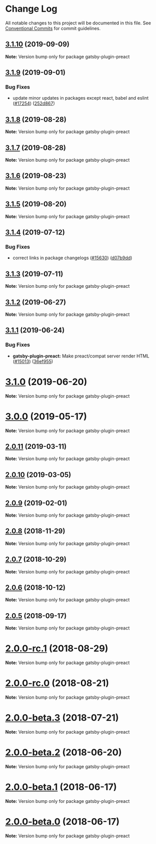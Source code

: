 # Change Log

All notable changes to this project will be documented in this file.
See [Conventional Commits](https://conventionalcommits.org) for commit guidelines.

## [3.1.10](https://github.com/gatsbyjs/gatsby/compare/gatsby-plugin-preact@3.1.9...gatsby-plugin-preact@3.1.10) (2019-09-09)

**Note:** Version bump only for package gatsby-plugin-preact

## [3.1.9](https://github.com/gatsbyjs/gatsby/compare/gatsby-plugin-preact@3.1.8...gatsby-plugin-preact@3.1.9) (2019-09-01)

### Bug Fixes

- update minor updates in packages except react, babel and eslint ([#17254](https://github.com/gatsbyjs/gatsby/issues/17254)) ([252d867](https://github.com/gatsbyjs/gatsby/commit/252d867))

## [3.1.8](https://github.com/gatsbyjs/gatsby/compare/gatsby-plugin-preact@3.1.7...gatsby-plugin-preact@3.1.8) (2019-08-28)

**Note:** Version bump only for package gatsby-plugin-preact

## [3.1.7](https://github.com/gatsbyjs/gatsby/compare/gatsby-plugin-preact@3.1.6...gatsby-plugin-preact@3.1.7) (2019-08-28)

**Note:** Version bump only for package gatsby-plugin-preact

## [3.1.6](https://github.com/gatsbyjs/gatsby/compare/gatsby-plugin-preact@3.1.5...gatsby-plugin-preact@3.1.6) (2019-08-23)

**Note:** Version bump only for package gatsby-plugin-preact

## [3.1.5](https://github.com/gatsbyjs/gatsby/compare/gatsby-plugin-preact@3.1.4...gatsby-plugin-preact@3.1.5) (2019-08-20)

**Note:** Version bump only for package gatsby-plugin-preact

## [3.1.4](https://github.com/gatsbyjs/gatsby/compare/gatsby-plugin-preact@3.1.3...gatsby-plugin-preact@3.1.4) (2019-07-12)

### Bug Fixes

- correct links in package changelogs ([#15630](https://github.com/gatsbyjs/gatsby/issues/15630)) ([d07b9dd](https://github.com/gatsbyjs/gatsby/commit/d07b9dd))

## [3.1.3](https://github.com/gatsbyjs/gatsby/compare/gatsby-plugin-preact@3.1.2...gatsby-plugin-preact@3.1.3) (2019-07-11)

**Note:** Version bump only for package gatsby-plugin-preact

## [3.1.2](https://github.com/gatsbyjs/gatsby/compare/gatsby-plugin-preact@3.1.1...gatsby-plugin-preact@3.1.2) (2019-06-27)

**Note:** Version bump only for package gatsby-plugin-preact

## [3.1.1](https://github.com/gatsbyjs/gatsby/compare/gatsby-plugin-preact@3.1.0...gatsby-plugin-preact@3.1.1) (2019-06-24)

### Bug Fixes

- **gatsby-plugin-preact:** Make preact/compat server render HTML ([#15013](https://github.com/gatsbyjs/gatsby/issues/15013)) ([36ef955](https://github.com/gatsbyjs/gatsby/commit/36ef955))

# [3.1.0](https://github.com/gatsbyjs/gatsby/compare/gatsby-plugin-preact@3.0.0...gatsby-plugin-preact@3.1.0) (2019-06-20)

**Note:** Version bump only for package gatsby-plugin-preact

# [3.0.0](https://github.com/gatsbyjs/gatsby/compare/gatsby-plugin-preact@2.0.11...gatsby-plugin-preact@3.0.0) (2019-05-17)

**Note:** Version bump only for package gatsby-plugin-preact

## [2.0.11](https://github.com/gatsbyjs/gatsby/compare/gatsby-plugin-preact@2.0.10...gatsby-plugin-preact@2.0.11) (2019-03-11)

**Note:** Version bump only for package gatsby-plugin-preact

## [2.0.10](https://github.com/gatsbyjs/gatsby/compare/gatsby-plugin-preact@2.0.9...gatsby-plugin-preact@2.0.10) (2019-03-05)

**Note:** Version bump only for package gatsby-plugin-preact

## [2.0.9](https://github.com/gatsbyjs/gatsby/compare/gatsby-plugin-preact@2.0.8...gatsby-plugin-preact@2.0.9) (2019-02-01)

**Note:** Version bump only for package gatsby-plugin-preact

<a name="2.0.8"></a>

## [2.0.8](https://github.com/gatsbyjs/gatsby/compare/gatsby-plugin-preact@2.0.7...gatsby-plugin-preact@2.0.8) (2018-11-29)

**Note:** Version bump only for package gatsby-plugin-preact

<a name="2.0.7"></a>

## [2.0.7](https://github.com/gatsbyjs/gatsby/compare/gatsby-plugin-preact@2.0.6...gatsby-plugin-preact@2.0.7) (2018-10-29)

**Note:** Version bump only for package gatsby-plugin-preact

<a name="2.0.6"></a>

## [2.0.6](https://github.com/gatsbyjs/gatsby/compare/gatsby-plugin-preact@2.0.5...gatsby-plugin-preact@2.0.6) (2018-10-12)

**Note:** Version bump only for package gatsby-plugin-preact

<a name="2.0.5"></a>

## [2.0.5](https://github.com/gatsbyjs/gatsby/compare/gatsby-plugin-preact@2.0.0-rc.1...gatsby-plugin-preact@2.0.5) (2018-09-17)

**Note:** Version bump only for package gatsby-plugin-preact

<a name="2.0.0-rc.1"></a>

# [2.0.0-rc.1](https://github.com/gatsbyjs/gatsby/compare/gatsby-plugin-preact@2.0.0-rc.0...gatsby-plugin-preact@2.0.0-rc.1) (2018-08-29)

**Note:** Version bump only for package gatsby-plugin-preact

<a name="2.0.0-rc.0"></a>

# [2.0.0-rc.0](https://github.com/gatsbyjs/gatsby/compare/gatsby-plugin-preact@2.0.0-beta.3...gatsby-plugin-preact@2.0.0-rc.0) (2018-08-21)

**Note:** Version bump only for package gatsby-plugin-preact

<a name="2.0.0-beta.3"></a>

# [2.0.0-beta.3](https://github.com/gatsbyjs/gatsby/compare/gatsby-plugin-preact@2.0.0-beta.2...gatsby-plugin-preact@2.0.0-beta.3) (2018-07-21)

**Note:** Version bump only for package gatsby-plugin-preact

<a name="2.0.0-beta.2"></a>

# [2.0.0-beta.2](https://github.com/gatsbyjs/gatsby/compare/gatsby-plugin-preact@2.0.0-beta.1...gatsby-plugin-preact@2.0.0-beta.2) (2018-06-20)

**Note:** Version bump only for package gatsby-plugin-preact

<a name="2.0.0-beta.1"></a>

# [2.0.0-beta.1](https://github.com/gatsbyjs/gatsby/compare/gatsby-plugin-preact@2.0.0-beta.0...gatsby-plugin-preact@2.0.0-beta.1) (2018-06-17)

**Note:** Version bump only for package gatsby-plugin-preact

<a name="2.0.0-beta.0"></a>

# [2.0.0-beta.0](https://github.com/gatsbyjs/gatsby/compare/gatsby-plugin-preact@1.0.17...gatsby-plugin-preact@2.0.0-beta.0) (2018-06-17)

**Note:** Version bump only for package gatsby-plugin-preact
